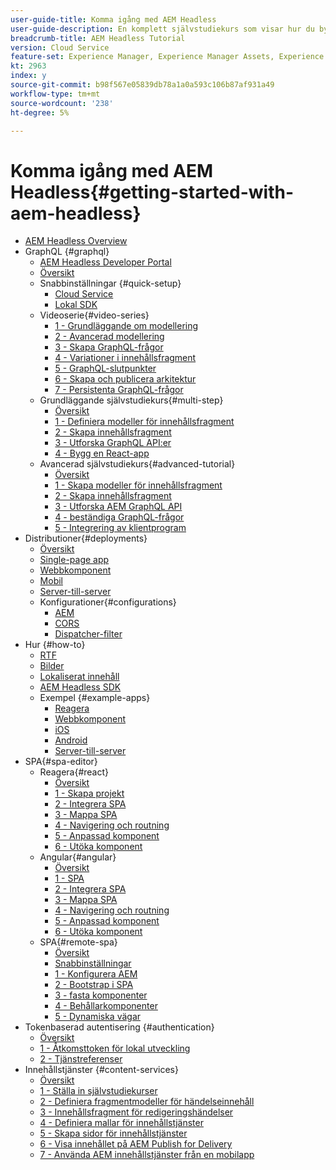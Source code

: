 ```yaml
---
user-guide-title: Komma igång med AEM Headless
user-guide-description: En komplett självstudiekurs som visar hur du bygger upp och visar innehåll med hjälp av AEM Headless.
breadcrumb-title: AEM Headless Tutorial
version: Cloud Service
feature-set: Experience Manager, Experience Manager Assets, Experience Manager Sites
kt: 2963
index: y
source-git-commit: b98f567e05839db78a1a0a593c106b87af931a49
workflow-type: tm+mt
source-wordcount: '238'
ht-degree: 5%

---
```



# Komma igång med AEM Headless{#getting-started-with-aem-headless}

+ [AEM Headless Overview](./overview.md)
+ GraphQL {#graphql}
   + [AEM Headless Developer Portal](https://experienceleague.adobe.com/landing/experience-manager/headless/developer.html)
   + [Översikt](./graphql/overview.md)
   + Snabbinställningar {#quick-setup}
      + [Cloud Service](./graphql/quick-setup/cloud-service.md)
      + [Lokal SDK](./graphql/quick-setup/local-sdk.md)
   + Videoserie{#video-series}
      + [1 - Grundläggande om modellering](./graphql/video-series/modeling-basics.md)
      + [2 - Avancerad modellering](./graphql/video-series/advanced-modeling.md)
      + [3 - Skapa GraphQL-frågor](./graphql/video-series/creating-graphql-queries.md)
      + [4 - Variationer i innehållsfragment](./graphql/video-series/content-fragment-variations.md)
      + [5 - GraphQL-slutpunkter](./graphql/video-series/graphql-endpoints.md)
      + [6 - Skapa och publicera arkitektur](./graphql/video-series/author-publish-architecture.md)
      + [7 - Persistenta GraphQL-frågor](./graphql/video-series/graphql-persisted-queries.md)
   + Grundläggande självstudiekurs{#multi-step}
      + [Översikt](./graphql/multi-step/overview.md)
      + [1 - Definiera modeller för innehållsfragment](./graphql/multi-step/content-fragment-models.md)
      + [2 - Skapa innehållsfragment](./graphql/multi-step/author-content-fragments.md)
      + [3 - Utforska GraphQL API:er](./graphql/multi-step/explore-graphql-api.md)
      + [4 - Bygg en React-app](./graphql/multi-step/graphql-and-react-app.md)
   + Avancerad självstudiekurs{#advanced-tutorial}
      + [Översikt](/help/headless-tutorial/graphql/advanced-graphql/overview.md)
      + [1 - Skapa modeller för innehållsfragment](/help/headless-tutorial/graphql/advanced-graphql/create-content-fragment-models.md)
      + [2 - Skapa innehållsfragment](/help/headless-tutorial/graphql/advanced-graphql/author-content-fragments.md)
      + [3 - Utforska AEM GraphQL API](/help/headless-tutorial/graphql/advanced-graphql/explore-graphql-api.md)
      + [4 - beständiga GraphQL-frågor](/help/headless-tutorial/graphql/advanced-graphql/graphql-persisted-queries.md)
      + [5 - Integrering av klientprogram](/help/headless-tutorial/graphql/advanced-graphql/client-application-integration.md)
+ Distributioner{#deployments}
   + [Översikt](./graphql/deployment/overview.md)
   + [Single-page app](./graphql/deployment/spa.md)
   + [Webbkomponent](./graphql/deployment/web-component.md)
   + [Mobil](./graphql/deployment/mobile.md)
   + [Server-till-server](./graphql/deployment/server-to-server.md)
   + Konfigurationer{#configurations}
      + [AEM](./graphql/deployment/configurations/aem-hosts.md)
      + [CORS](./graphql/deployment/configurations/cors.md)
      + [Dispatcher-filter](./graphql/deployment/configurations/dispatcher-filters.md)
+ Hur {#how-to}
   + [RTF](./graphql/how-to/rich-text.md)
   + [Bilder](./graphql/how-to/images.md)
   + [Lokaliserat innehåll](./graphql/how-to/localized-content.md)
   + [AEM Headless SDK](./graphql/how-to/aem-headless-sdk.md)
   + Exempel {#example-apps}
      + [Reagera](./graphql/example-apps/react-app.md)
      + [Webbkomponent](./graphql/example-apps/web-component.md)
      + [iOS](./graphql/example-apps/ios-swiftui-app.md)
      + [Android](./graphql/example-apps/android-app.md)
      + [Server-till-server](./graphql/example-apps/server-to-server-app.md)
+ SPA{#spa-editor}
   + Reagera{#react}
      + [Översikt](./spa-editor/react/overview.md)
      + [1 - Skapa projekt](./spa-editor/react/create-project.md)
      + [2 - Integrera SPA](./spa-editor/react/integrate-spa.md)
      + [3 - Mappa SPA](./spa-editor/react/map-components.md)
      + [4 - Navigering och routning](./spa-editor/react/navigation-routing.md)
      + [5 - Anpassad komponent](./spa-editor/react/custom-component.md)
      + [6 - Utöka komponent](./spa-editor/react/extend-component.md)
   + Angular{#angular}
      + [Översikt](./spa-editor/angular/overview.md)
      + [1 - SPA](./spa-editor/angular/create-project.md)
      + [2 - Integrera SPA](./spa-editor/angular/integrate-spa.md)
      + [3 - Mappa SPA](./spa-editor/angular/map-components.md)
      + [4 - Navigering och routning](./spa-editor/angular/navigation-routing.md)
      + [5 - Anpassad komponent](./spa-editor/angular/custom-component.md)
      + [6 - Utöka komponent](./spa-editor/angular/extend-component.md)
   + SPA{#remote-spa}
      + [Översikt](./spa-editor/remote-spa/overview.md)
      + [Snabbinställningar](./spa-editor/remote-spa/quick-setup.md)
      + [1 - Konfigurera AEM](./spa-editor/remote-spa/aem-configure.md)
      + [2 - Bootstrap i SPA](./spa-editor/remote-spa/spa-bootstrap.md)
      + [3 - fasta komponenter](./spa-editor/remote-spa/spa-fixed-component.md)
      + [4 - Behållarkomponenter](./spa-editor/remote-spa/spa-container-component.md)
      + [5 - Dynamiska vägar](./spa-editor/remote-spa/spa-dynamic-routes.md)
+ Tokenbaserad autentisering {#authentication}
   + [Översikt](./authentication/overview.md)
   + [1 - Åtkomsttoken för lokal utveckling](./authentication/local-development-access-token.md)
   + [2 - Tjänstreferenser](./authentication/service-credentials.md)
+ Innehållstjänster {#content-services}
   + [Översikt](./content-services/overview.md)
   + [1 - Ställa in självstudiekurser](./content-services/chapter-1.md)
   + [2 - Definiera fragmentmodeller för händelseinnehåll](./content-services/chapter-2.md)
   + [3 - Innehållsfragment för redigeringshändelser](./content-services/chapter-3.md)
   + [4 - Definiera mallar för innehållstjänster](./content-services/chapter-4.md)
   + [5 - Skapa sidor för innehållstjänster](./content-services/chapter-5.md)
   + [6 - Visa innehållet på AEM Publish for Delivery](./content-services/chapter-6.md)
   + [7 - Använda AEM innehållstjänster från en mobilapp](./content-services/chapter-7.md)

